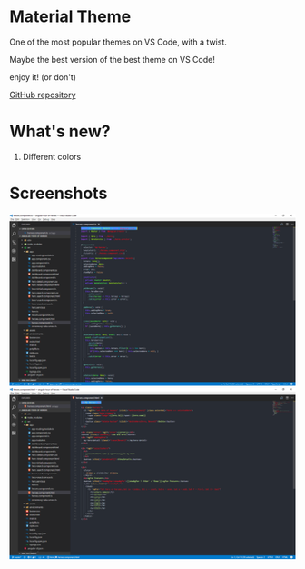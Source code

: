 # Material Theme
One of the most popular themes on VS Code, with a twist.  

Maybe the best version of the best theme on VS Code! 

enjoy it! (or don't)

[GitHub repository](https://github.com/Muldoser/Material-Theme-vscode)

# What's new?
1. Different colors

# Screenshots

![ScreenShot](./static/typescript.png)
![ScreenShot](./static/html.png)
